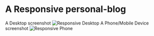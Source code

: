 # A Responsive personal-blog
A Desktop screenshot
![Responsive Desktop](https://user-images.githubusercontent.com/100795360/196993841-f0b3744d-5aea-4e3b-8263-21c1cce49fc3.png)
A Phone/Mobile Device screenshot
![Responsive Phone](https://user-images.githubusercontent.com/100795360/196993932-5419ceb7-fc57-403a-91a6-3f0a1d54b245.png)
